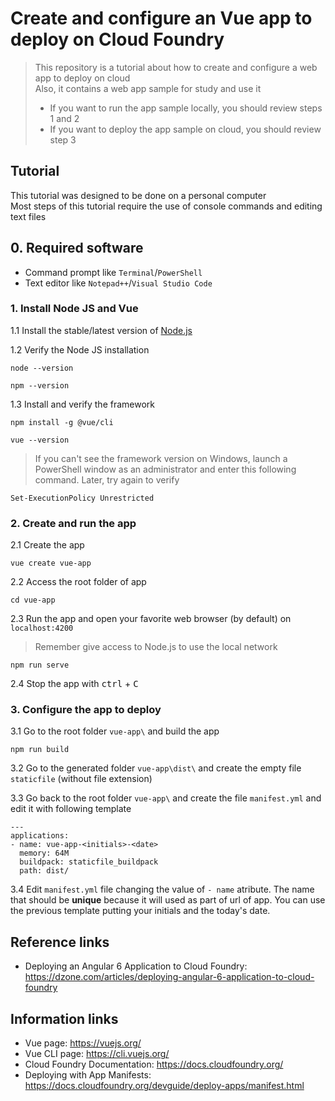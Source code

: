 # Create and configure an Vue app to deploy on Cloud Foundry
> This repository is a tutorial about how to create and configure a web app to deploy on cloud<br> 
> Also, it contains a web app sample for study and use it
>  * If you want to run the app sample locally, you should review steps 1 and 2
>  * If you want to deploy the app sample on cloud, you should review step 3

## Tutorial
This tutorial was designed to be done on a personal computer<br>
Most steps of this tutorial require the use of console commands and editing text files

## 0. Required software
* Command prompt like `Terminal`/`PowerShell`
* Text editor like `Notepad++`/`Visual Studio Code`

### 1. Install Node JS and Vue
  1.1 Install the stable/latest version of [Node.js](https://nodejs.org/en/)

  1.2 Verify the Node JS installation
  ```
  node --version
  ```
  ```
  npm --version
  ```

  1.3 Install and verify the framework
  ```
  npm install -g @vue/cli
  ```
  ```
  vue --version
  ```

  > If you can't see the framework version on Windows, launch a PowerShell window as an administrator and enter this following command. Later, try again to verify
  ```
  Set-ExecutionPolicy Unrestricted
  ```

### 2. Create and run the app
  2.1 Create the app
  ```
  vue create vue-app
  ```

  2.2 Access the root folder of app
  ```
  cd vue-app
  ```

  2.3 Run the app and open your favorite web browser (by default) on `localhost:4200`
  > Remember give access to Node.js to use the local network 
  ```
  npm run serve
  ```

  2.4 Stop the app with <kbd>ctrl</kbd> + <kbd>C</kbd>

### 3. Configure the app to deploy
  3.1 Go to the root folder `vue-app\` and build the app
  ```
  npm run build
  ```

  3.2  Go to the generated folder `vue-app\dist\` and create the empty file `staticfile` (without file extension)

  3.3 Go back to the root folder `vue-app\` and create the file `manifest.yml` and edit it with following template
  ```
  ---
  applications:
  - name: vue-app-<initials>-<date>
    memory: 64M
    buildpack: staticfile_buildpack
    path: dist/
  ```
  
  3.4 Edit `manifest.yml` file changing the value of `- name` atribute. The name that should be **unique** because it will used as part of url of app. You can use the previous template putting your initials and the today's date.

## Reference links
* Deploying an Angular 6 Application to Cloud Foundry: https://dzone.com/articles/deploying-angular-6-application-to-cloud-foundry

## Information links
* Vue page: https://vuejs.org/
* Vue CLI page: https://cli.vuejs.org/
* Cloud Foundry Documentation: https://docs.cloudfoundry.org/ 
* Deploying with App Manifests: https://docs.cloudfoundry.org/devguide/deploy-apps/manifest.html
